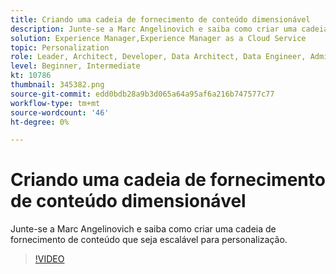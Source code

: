 ```yaml
---
title: Criando uma cadeia de fornecimento de conteúdo dimensionável
description: Junte-se a Marc Angelinovich e saiba como criar uma cadeia de fornecimento de conteúdo que seja escalável para personalização.
solution: Experience Manager,Experience Manager as a Cloud Service
topic: Personalization
role: Leader, Architect, Developer, Data Architect, Data Engineer, Admin, User
level: Beginner, Intermediate
kt: 10786
thumbnail: 345382.png
source-git-commit: edd0bdb28a9b3d065a64a95af6a216b747577c77
workflow-type: tm+mt
source-wordcount: '46'
ht-degree: 0%

---
```



# Criando uma cadeia de fornecimento de conteúdo dimensionável

Junte-se a Marc Angelinovich e saiba como criar uma cadeia de fornecimento de conteúdo que seja escalável para personalização.

>[!VIDEO](https://video.tv.adobe.com/v/345382/?quality=12&learn=on)
